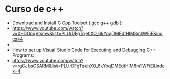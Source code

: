 # Curso de c++
* Download and Install C Cpp Toolset ( gcc g++ gdb ): 
* https://www.youtube.com/watch?v=0HD0pqVtsmw&list=PLUrDFgTqehXO_6kYoqDMEdtHIM8m1WFiE&index=4
* 
* How to set up Visual Studio Code for Executing and Debugging C++ Programs:
* https://www.youtube.com/watch?v=rgCJbsCSARM&list=PLUrDFgTqehXO_6kYoqDMEdtHIM8m1WFiE&index=4